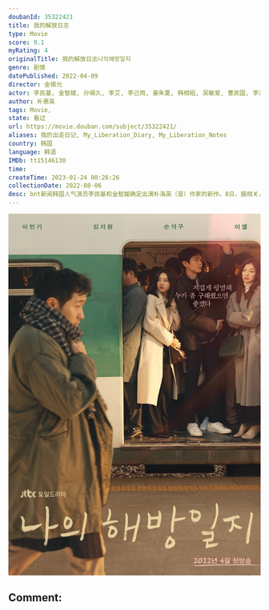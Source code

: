 ```yaml
---
doubanId: 35322421
title: 我的解放日志
type: Movie
score: 9.1
myRating: 4
originalTitle: 我的解放日志나의해방일지
genre: 剧情
datePublished: 2022-04-09
director: 金锡允
actor: 李民基, 金智媛, 孙锡久, 李艾, 李己雨, 姜朱夏, 韩相祖, 吴敏爱, 曹民国, 李浩英, 李庆成, 千虎珍, 全慧珍, 金罗莎, 郑秀英, 朴修荣, 全秀珍, 朴宰哲, 李智慧, 杨俊明, 孔艺智, 崔民哲, 李秀彬, 金秀妍, 金宇亨, 郑惠智, 金敏松, 梁素敏, 徐智安, 崔熙真, 金兑盈
author: 朴惠英
tags: Movie, 
state: 看过
url: https://movie.douban.com/subject/35322421/
aliases: 我的出走日记, My_Liberation_Diary, My_Liberation_Notes
country: 韩国
language: 韩语
IMDb: tt15146130
time: 
createTime: 2023-01-24 00:26:26
collectionDate: 2022-08-06
desc: bnt新闻韩国人气演员李民基和金智媛确定出演朴海英（音）作家的新作。8日，据相关人士表示，李民基和金智媛近日确定出演朴海英作家的新作。该剧将通过JTBC播出，预计于今年中旬开始拍摄。通过《Old...
---
```


![image](assets/p2869925687.jpg)

Comment: 
---

